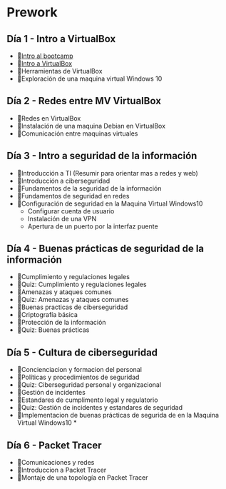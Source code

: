 # Prework

## Día 1 - Intro a VirtualBox

- 📗[Intro al bootcamp](intro-al-bootcamp.es.md)
- 📗[Intro a VirtualBox](introduction-virtualbox-es.md)
- 📗Herramientas de VirtualBox
- 🧪Exploración de una maquina virtual Windows 10

## Día 2 - Redes entre MV VirtualBox

- 📗Redes en VirtualBox
- 🧪Instalación de una maquina Debian en VirtualBox
- 🧪Comunicación entre maquinas virtuales

## Día 3 - Intro a seguridad de la información

- 📗Introducción a TI (Resumir para orientar mas a redes y web)
- 📗Introducción a ciberseguridad
- 📗Fundamentos de la seguridad de la información
- 📗Fundamentos de seguridad en redes
- 🧪Configuración de seguridad en la Maquina Virtual Windows10
  - Configurar cuenta de usuario
  - Instalación de una VPN
  - Apertura de un puerto por la interfaz puente

## Día 4 - Buenas prácticas de seguridad de la información

- 📗Cumplimiento y regulaciones legales
- 📝Quiz: Cumplimiento y regulaciones legales
- 📗Amenazas y ataques comunes
- 📝Quiz: Amenazas y ataques comunes
- 📗Buenas practicas de ciberseguridad
- 📗Criptografía básica
- 📗Protección de la información
- 📝Quiz: Buenas prácticas

## Día 5 - Cultura de ciberseguridad

- 📗Concienciacion y formacion del personal
- 📗Políticas y procedimientos de seguridad
- 📝Quiz: Ciberseguridad personal y organizacional
- 📗Gestión de incidentes
- 📗Estandares de cumplimento legal y regulatorio
- 📝Quiz: Gestión de incidentes y estandares de seguridad
- 🧪Implementacion de buenas prácticas de segurida de en la Maquina Virtual Windows10 *

## Día 6 - Packet Tracer

- 📗Comunicaciones y redes
- 📗Introduccion a Packet Tracer
- 🧪Montaje de una topología en Packet Tracer
